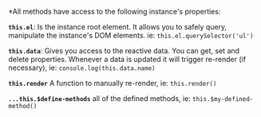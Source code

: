 
*All methods have access to the following instance's properties:

**`this.el`**: Is the instance root element. It allows you to safely query, manipulate the instance's DOM elements. ie: `this.el.querySelector('ul')`

**`this.data`**: Gives you access to the reactive data. You can get, set and delete properties. Whenever a data is updated it will trigger re-render (if necessary), ie: `console.log(this.data.name)`

**`this.render`** A function to manually re-render, ie: `this.render()`

**`...this.$define-methods`** all of the defined methods, ie: `this.$my-defined-method()`

